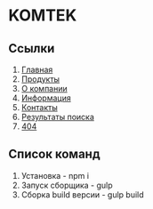# KOMTEK

## Ссылки

1. [Главная](https://oaktre.github.io/komtek/app/)
2. [Продукты](https://oaktre.github.io/komtek/app/products.html)
3. [О компании](https://oaktre.github.io/komtek/app/about.html)
4. [Информация](https://oaktre.github.io/komtek/app/information.html)
5. [Контакты](https://oaktre.github.io/komtek/app/contacts.html)
5. [Результаты поиска](https://oaktre.github.io/komtek/app/search-results.html)
5. [404](https://oaktre.github.io/komtek/app/404.html)



## Список команд

1. Установка - npm i
2. Запуск сборщика - gulp
3. Сборка build версии - gulp build
